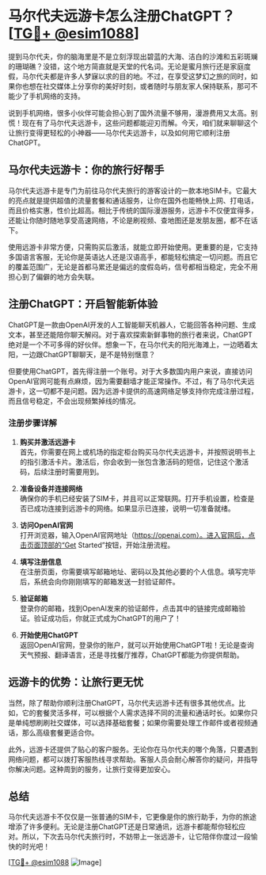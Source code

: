 # 马尔代夫远游卡怎么注册ChatGPT？[[TG💪+ @esim1088](https://t.me/s/esim1088)]

提到马尔代夫，你的脑海里是不是立刻浮现出碧蓝的大海、洁白的沙滩和五彩斑斓的珊瑚礁？没错，这个地方简直就是天堂的代名词。无论是蜜月旅行还是家庭度假，马尔代夫都是许多人梦寐以求的目的地。不过，在享受这梦幻之旅的同时，如果你也想在社交媒体上分享你的美好时刻，或者随时与朋友家人保持联系，那可不能少了手机网络的支持。

说到手机网络，很多小伙伴可能会担心到了国外流量不够用，漫游费用又太高。别慌！现在有了马尔代夫远游卡，这些问题都能迎刃而解。今天，咱们就来聊聊这个让旅行变得更轻松的小神器——马尔代夫远游卡，以及如何用它顺利注册ChatGPT。

## 马尔代夫远游卡：你的旅行好帮手

马尔代夫远游卡是专门为前往马尔代夫旅行的游客设计的一款本地SIM卡。它最大的亮点就是提供超值的流量套餐和通话服务，让你在国外也能畅快上网、打电话，而且价格实惠，性价比超高。相比于传统的国际漫游服务，远游卡不仅便宜得多，还能让你随时随地享受高速网络，不论是刷视频、查地图还是发朋友圈，都不在话下。

使用远游卡非常方便，只需购买后激活，就能立即开始使用。更重要的是，它支持多国语言客服，无论你是英语达人还是汉语高手，都能轻松搞定一切问题。而且它的覆盖范围广，无论是首都马累还是偏远的度假岛屿，信号都相当稳定，完全不用担心到了偏僻的地方会失联。

## 注册ChatGPT：开启智能新体验

ChatGPT是一款由OpenAI开发的人工智能聊天机器人，它能回答各种问题、生成文本，甚至还能陪你聊天解闷。对于喜欢探索新鲜事物的旅行者来说，ChatGPT绝对是一个不可多得的好伙伴。想象一下，在马尔代夫的阳光海滩上，一边晒着太阳，一边跟ChatGPT聊聊天，是不是特别惬意？

但要使用ChatGPT，首先得注册一个账号。对于大多数国内用户来说，直接访问OpenAI官网可能有点麻烦，因为需要翻墙才能正常操作。不过，有了马尔代夫远游卡，这一切都不是问题。因为远游卡提供的高速网络足够支持你完成注册过程，而且信号稳定，不会出现频繁掉线的情况。

### 注册步骤详解

1. **购买并激活远游卡**  
   首先，你需要在网上或机场的指定柜台购买马尔代夫远游卡，并按照说明书上的指引激活卡片。激活后，你会收到一张包含激活码的短信，记住这个激活码，后续注册时需要用到。

2. **准备设备并连接网络**  
   确保你的手机已经安装了SIM卡，并且可以正常联网。打开手机设置，检查是否已成功连接到远游卡的网络。如果显示已连接，说明一切准备就绪。

3. **访问OpenAI官网**  
   打开浏览器，输入OpenAI官网地址（https://openai.com）。进入官网后，点击页面顶部的“Get Started”按钮，开始注册流程。

4. **填写注册信息**  
   在注册页面，你需要填写邮箱地址、密码以及其他必要的个人信息。填写完毕后，系统会向你刚刚填写的邮箱发送一封验证邮件。

5. **验证邮箱**  
   登录你的邮箱，找到OpenAI发来的验证邮件，点击其中的链接完成邮箱验证。验证成功后，你就正式成为ChatGPT的用户了！

6. **开始使用ChatGPT**  
   返回OpenAI官网，登录你的账户，就可以开始使用ChatGPT啦！无论是查询天气预报、翻译语言，还是寻找餐厅推荐，ChatGPT都能为你提供帮助。

## 远游卡的优势：让旅行更无忧

当然，除了帮助你顺利注册ChatGPT，马尔代夫远游卡还有很多其他优点。比如，它的套餐灵活多样，可以根据个人需求选择不同的流量和通话时长。如果你只是单纯想刷刷社交媒体，可以选择基础套餐；如果你需要处理工作邮件或者视频通话，那么高级套餐更适合你。

此外，远游卡还提供了贴心的客户服务。无论你在马尔代夫的哪个角落，只要遇到网络问题，都可以拨打客服热线寻求帮助。客服人员会耐心解答你的疑问，并指导你解决问题。这种周到的服务，让旅行变得更加安心。

## 总结

马尔代夫远游卡不仅仅是一张普通的SIM卡，它更像是你的旅行助手，为你的旅途增添了许多便利。无论是注册ChatGPT还是日常通讯，远游卡都能帮你轻松应对。所以，下次去马尔代夫旅行时，不妨带上一张远游卡，让它陪伴你度过一段愉快的时光吧！

[[TG💪+ @esim1088](https://t.me/s/esim1088) ![Image](https://i.postimg.cc/4NQfJmqS/Snipaste-2025-05-13-00-14-12.png)]